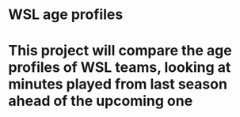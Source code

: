 # WSL age profiles
# This project will compare the age profiles of WSL teams, looking at minutes played from last season ahead of the upcoming one
